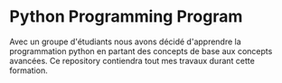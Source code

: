 # Python Programming Program
Avec un groupe d'étudiants nous avons décidé d'apprendre la programmation python en partant des concepts de base aux concepts avancées. 
Ce repository contiendra tout mes travaux durant cette formation.
